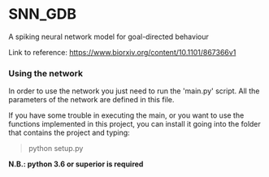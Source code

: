 # SNN_GDB
A spiking neural network model for goal-directed behaviour

Link to reference: https://www.biorxiv.org/content/10.1101/867366v1

### Using the network
In order to use the network you just need to run the 'main.py' script.
All the parameters of the network are defined in this file.

If you have some trouble in executing the main, or you want to use the
functions implemented in this project, you can install it going into the folder
that contains the project and typing:

>python setup.py

**N.B.: python 3.6 or superior is required**
